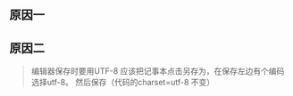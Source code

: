 ## 原因一

> <meta http-equiv="Content-Type" content="text/html; charset=UTF-8">

## 原因二

> 编辑器保存时要用UTF-8
> 应该把记事本点击另存为，在保存左边有个编码 选择utf-8。 然后保存（代码的charset=utf-8 不变）